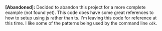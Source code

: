 **[Abandoned]:** Decided to abandon this project for a more complete example (not found yet). This code does have some great references to how to setup using js rather than ts. I'm leaving this code for reference at this time. I like some of the patterns being used by the command line `cdk`.
